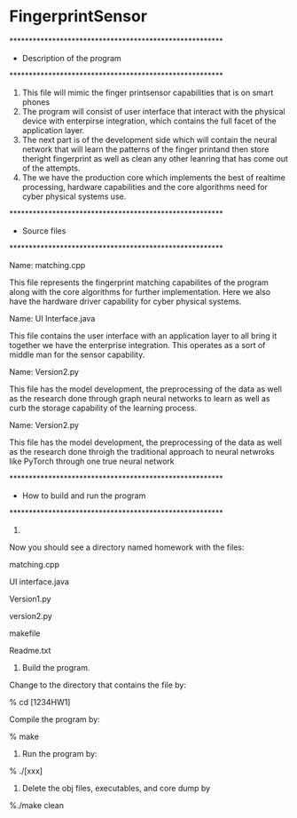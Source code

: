 # FingerprintSensor

\*\*\*\*\*\*\*\*\*\*\*\*\*\*\*\*\*\*\*\*\*\*\*\*\*\*\*\*\*\*\*\*\*\*\*\*\*\*\*\*\*\*\*\*\*\*\*\*\*\*\*\*\*\*\*

* Description of the program

\*\*\*\*\*\*\*\*\*\*\*\*\*\*\*\*\*\*\*\*\*\*\*\*\*\*\*\*\*\*\*\*\*\*\*\*\*\*\*\*\*\*\*\*\*\*\*\*\*\*\*\*\*\*\*

1. This file will mimic the finger printsensor capabilities that is on smart phones
2. The program will consist of user interface that interact with the physical device with enterpirse integration, which contains the full facet of the application layer.
3. The next part is of the development side which will contain the neural network that will learn the patterns of the finger printand then store theright fingerprint as well as clean any other leanring that has come out of the attempts.
4. The we have the production core which implements the best of realtime processing, hardware capabilities and the core algorithms need for cyber physical systems use. 


\*\*\*\*\*\*\*\*\*\*\*\*\*\*\*\*\*\*\*\*\*\*\*\*\*\*\*\*\*\*\*\*\*\*\*\*\*\*\*\*\*\*\*\*\*\*\*\*\*\*\*\*\*\*\*

* Source files

\*\*\*\*\*\*\*\*\*\*\*\*\*\*\*\*\*\*\*\*\*\*\*\*\*\*\*\*\*\*\*\*\*\*\*\*\*\*\*\*\*\*\*\*\*\*\*\*\*\*\*\*\*\*\*

Name:  matching.cpp

This file represents the fingerprint matching capabilites of the program along with the core algorithms for further implementation. Here we also have the hardware driver capability for cyber physical systems.

Name:  UI Interface.java

This file contains the user interface  with an application layer to all bring it together we have the enterprise integration. This operates as a sort of middle man for the sensor capability.

Name: Version2.py

This file has the model development, the preprocessing of the data as well as the research done through graph neural networks to learn as well as curb the storage capability of the learning process.

Name: Version2.py

This file has the model development, the preprocessing of the data as well as the research done throigh the traditional approach to neural netwroks like PyTorch through one true neural network


\*\*\*\*\*\*\*\*\*\*\*\*\*\*\*\*\*\*\*\*\*\*\*\*\*\*\*\*\*\*\*\*\*\*\*\*\*\*\*\*\*\*\*\*\*\*\*\*\*\*\*\*\*\*\*

* How to build and run the program

\*\*\*\*\*\*\*\*\*\*\*\*\*\*\*\*\*\*\*\*\*\*\*\*\*\*\*\*\*\*\*\*\*\*\*\*\*\*\*\*\*\*\*\*\*\*\*\*\*\*\*\*\*\*\*

1. 
Now you should see a directory named homework with the files:

matching.cpp

UI interface.java

Version1.py

version2.py

makefile

Readme.txt



1. Build the program.

Change to the directory that contains the file by:

% cd [1234HW1]

Compile the program by:

% make

1. Run the program by:

% ./[xxx]

1. Delete the obj files, executables, and core dump by

%./make clean

